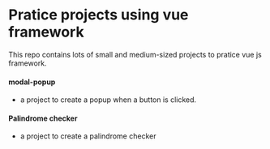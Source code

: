 # Pratice projects using vue framework

This repo contains lots of small and medium-sized projects to pratice vue js framework.

#### modal-popup
 - a project to create a popup when a button is clicked. 

#### Palindrome checker
 - a project to create a palindrome checker